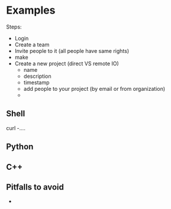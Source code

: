 # Examples

Steps:
* Login
* Create a team
* Invite people to it (all people have same rights)
* make 
* Create a new project (direct VS remote IO)
  * name
  * description
  * timestamp
  * add people to your project (by email or from organization)
  * 

## Shell
  curl -....

## Python

## C++

## Pitfalls to avoid
* 